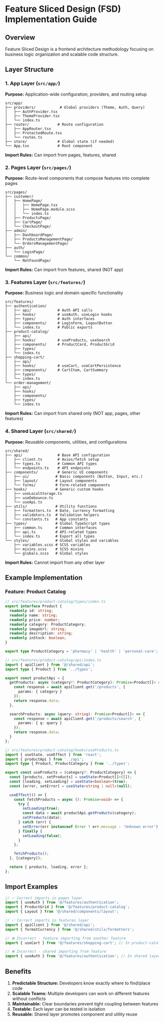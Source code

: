 # Feature Sliced Design (FSD) Implementation Guide

## Overview
Feature Sliced Design is a frontend architecture methodology focusing on business logic organization and scalable code structure.

## Layer Structure

### 1. App Layer (`src/app/`)
**Purpose:** Application-wide configuration, providers, and routing setup

```
src/app/
├── providers/           # Global providers (Theme, Auth, Query)
│   ├── AuthProvider.tsx
│   ├── ThemeProvider.tsx
│   └── index.ts
├── router/             # Route configuration
│   ├── AppRouter.tsx
│   ├── ProtectedRoute.tsx
│   └── routes.ts
├── store/              # Global state (if needed)
└── App.tsx             # Root component
```

**Import Rules:** Can import from pages, features, shared

### 2. Pages Layer (`src/pages/`)
**Purpose:** Route-level components that compose features into complete pages

```
src/pages/
├── customer/
│   ├── HomePage/
│   │   ├── HomePage.tsx
│   │   ├── HomePage.module.scss
│   │   └── index.ts
│   ├── ProductsPage/
│   ├── CartPage/
│   └── CheckoutPage/
├── admin/
│   ├── DashboardPage/
│   ├── ProductsManagementPage/
│   └── OrdersManagementPage/
├── auth/
│   └── LoginPage/
└── common/
    └── NotFoundPage/
```

**Import Rules:** Can import from features, shared (NOT app)

### 3. Features Layer (`src/features/`)
**Purpose:** Business logic and domain-specific functionality

```
src/features/
├── authentication/
│   ├── api/            # Auth API calls
│   ├── hooks/          # useAuth, useLogin hooks
│   ├── types/          # Auth interfaces
│   ├── components/     # LoginForm, LogoutButton
│   └── index.ts        # Public exports
├── product-catalog/
│   ├── api/
│   ├── hooks/          # useProducts, useSearch
│   ├── components/     # ProductCard, ProductGrid
│   ├── types/
│   └── index.ts
├── shopping-cart/
│   ├── api/
│   ├── hooks/          # useCart, useCartPersistence
│   ├── components/     # CartItem, CartSummary
│   ├── types/
│   └── index.ts
└── order-management/
    ├── api/
    ├── hooks/
    ├── components/
    ├── types/
    └── index.ts
```

**Import Rules:** Can import from shared only (NOT app, pages, other features)

### 4. Shared Layer (`src/shared/`)
**Purpose:** Reusable components, utilities, and configurations

```
src/shared/
├── api/                # Base API configuration
│   ├── client.ts       # Axios/fetch setup
│   ├── types.ts        # Common API types
│   └── endpoints.ts    # API endpoints
├── components/         # Generic UI components
│   ├── ui/            # Basic components (Button, Input, etc.)
│   ├── layout/        # Layout components
│   └── forms/         # Form-related components
├── hooks/             # Generic custom hooks
│   ├── useLocalStorage.ts
│   ├── useDebounce.ts
│   └── useApi.ts
├── utils/             # Utility functions
│   ├── formatters.ts  # Date, currency formatting
│   ├── validators.ts  # Validation helpers
│   └── constants.ts   # App constants
├── types/             # Global TypeScript types
│   ├── common.ts      # Common interfaces
│   ├── api.ts         # API-related types
│   └── index.ts       # Export all types
└── styles/            # Global styles and variables
    ├── variables.scss # SCSS variables
    ├── mixins.scss    # SCSS mixins
    └── globals.scss   # Global styles
```

**Import Rules:** Cannot import from any other layer

## Example Implementation

### Feature: Product Catalog

```typescript
// src/features/product-catalog/types/index.ts
export interface Product {
  readonly id: string;
  readonly name: string;
  readonly price: number;
  readonly category: ProductCategory;
  readonly imageUrl: string;
  readonly description: string;
  readonly inStock: boolean;
}

export type ProductCategory = 'pharmacy' | 'health' | 'personal-care';

// src/features/product-catalog/api/index.ts
import { apiClient } from '@/shared/api';
import type { Product } from '../types';

export const productApi = {
  getProducts: async (category?: ProductCategory): Promise<Product[]> => {
    const response = await apiClient.get('/products', {
      params: { category }
    });
    return response.data;
  },

  searchProducts: async (query: string): Promise<Product[]> => {
    const response = await apiClient.get('/products/search', {
      params: { q: query }
    });
    return response.data;
  }
};

// src/features/product-catalog/hooks/useProducts.ts
import { useState, useEffect } from 'react';
import { productApi } from '../api';
import type { Product, ProductCategory } from '../types';

export const useProducts = (category?: ProductCategory) => {
  const [products, setProducts] = useState<Product[]>([]);
  const [loading, setLoading] = useState<boolean>(true);
  const [error, setError] = useState<string | null>(null);

  useEffect(() => {
    const fetchProducts = async (): Promise<void> => {
      try {
        setLoading(true);
        const data = await productApi.getProducts(category);
        setProducts(data);
      } catch (err) {
        setError(err instanceof Error ? err.message : 'Unknown error');
      } finally {
        setLoading(false);
      }
    };

    fetchProducts();
  }, [category]);

  return { products, loading, error };
};
```

## Import Examples

```typescript
// ✅ Correct imports in pages layer
import { useAuth } from '@/features/authentication';
import { ProductGrid } from '@/features/product-catalog';
import { Layout } from '@/shared/components/layout';

// ✅ Correct imports in features layer  
import { apiClient } from '@/shared/api';
import { formatCurrency } from '@/shared/utils/formatters';

// ❌ Incorrect - feature importing from another feature
import { useCart } from '@/features/shopping-cart'; // In product-catalog feature

// ❌ Incorrect - shared importing from feature
import { useAuth } from '@/features/authentication'; // In shared layer
```

## Benefits

1. **Predictable Structure:** Developers know exactly where to find/place code
2. **Scalable Teams:** Multiple developers can work on different features without conflicts
3. **Maintainable:** Clear boundaries prevent tight coupling between features
4. **Testable:** Each layer can be tested in isolation
5. **Reusable:** Shared layer promotes component and utility reuse
